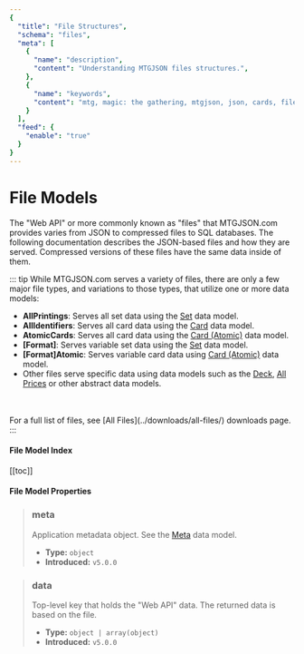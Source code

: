 ```yaml
---
{
  "title": "File Structures",
  "schema": "files",
  "meta": [
    {
      "name": "description",
      "content": "Understanding MTGJSON files structures.",
    },
    {
      "name": "keywords",
      "content": "mtg, magic: the gathering, mtgjson, json, cards, file structures",
    }
  ],
  "feed": {
    "enable": "true"
  }
}
---
```


# File Models

The "Web API" or more commonly known as "files" that MTGJSON.com provides varies from JSON to compressed files to SQL databases. The following documentation describes the JSON-based files and how they are served. Compressed versions of these files have the same data inside of them.

::: tip While MTGJSON.com serves a variety of files, there are only a few major file types, and variations to those types, that utilize one or more data models:
</br>

- **AllPrintings**: Serves all set data using the [Set](/file-models/set/) data model.
- **AllIdentifiers**: Serves all card data using the [Card](/data-models/card/) data model.
- **AtomicCards**: Serves all card data using the [Card (Atomic)](/data-models/card-atomic) data model.
- **[Format]**: Serves variable set data using the [Set](/file-models/set/) data model.
- **[Format]Atomic**: Serves variable card data using [Card (Atomic)](/data-models/card-atomic/) data model.
- Other files serve specific data using data models such as the [Deck](/file-models/deck/), [All Prices](/abstract-models/all-prices/) or other abstract data models.
</br>
</br>
For a full list of files, see [All Files](../downloads/all-files/) downloads page.
:::

#### File Model Index

[[toc]]

#### File Model Properties

> ### meta
> Application metadata object. See the [Meta](/file-models/meta/) data model.  
>
> - **Type:** `object`  
> - **Introduced:** `v5.0.0`  

> ### data
> Top-level key that holds the "Web API" data. The returned data is based on the file.
>
> - **Type:** `object | array(object)`  
> - **Introduced:** `v5.0.0`  
